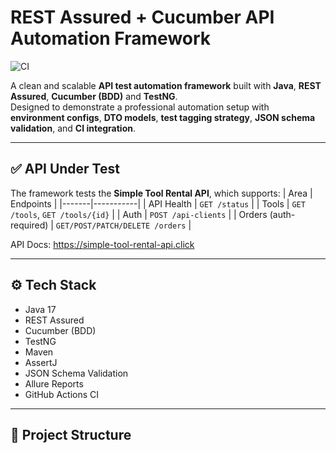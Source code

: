 # REST Assured + Cucumber API Automation Framework

![CI](https://github.com/Gagasr10/rest-assured-cucumber-api-framework/actions/workflows/ci.yml/badge.svg)

A clean and scalable **API test automation framework** built with **Java**, **REST Assured**, **Cucumber (BDD)** and **TestNG**.  
Designed to demonstrate a professional automation setup with **environment configs**, **DTO models**, **test tagging strategy**, **JSON schema validation**, and **CI integration**.

---

## ✅ API Under Test

The framework tests the **Simple Tool Rental API**, which supports:
| Area | Endpoints |
|-------|-----------|
| API Health | `GET /status` |
| Tools | `GET /tools`, `GET /tools/{id}` |
| Auth | `POST /api-clients` |
| Orders (auth-required) | `GET/POST/PATCH/DELETE /orders` |

API Docs: https://simple-tool-rental-api.click

---

## ⚙️ Tech Stack
- Java 17
- REST Assured
- Cucumber (BDD)
- TestNG
- Maven
- AssertJ
- JSON Schema Validation
- Allure Reports
- GitHub Actions CI

---

## 📁 Project Structure

